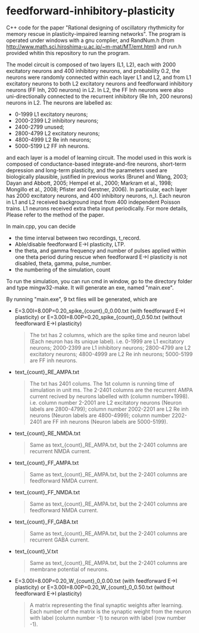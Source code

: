 # feedforward-inhibitory-plasticity
C++ code for the paper "Rational designing of oscillatory rhythmicity for memory rescue in plasticity-impaired learning networks". The program is operated under windows with a gnu complier, and RandNum.h (from http://www.math.sci.hiroshima-u.ac.jp/~m-mat/MT/emt.html) and run.h provided whitin this repository to run the program.

The model circuit is composed of two layers (L1, L2), each with 2000 excitatory neurons and 400 inhibitory neurons, and probability 0.2, the neurons were randomly connected within each layer L1 and L2, and from L1 excitatory neurons to both L2 excitatory neurons and feedforward inhibitory neurons (FF Inh, 200 neurons) in L2. In L2, the FF Inh neurons were also uni-directionally connected to the recurrent inhibitory (Re Inh, 200 neurons) neurons in L2.
The neurons are labelled as:
* 0-1999 L1 excitatory neurons;
* 2000-2399 L2 inhibitory neurons;
* 2400-2799 unused; 
* 2800-4799 L2 excitatory neurons; 
* 4800-4999 L2 Re inh neurons; 
* 5000-5199 L2 FF inh neurons.

and each layer is a model of learning circuit. The model used in this work is composed of conductance-based integrate-and-fire neurons, short-term depression and long-term plasticity, and the parameters used are biologically plausible, justified in previous works (Brunel and Wang, 2003; Dayan and Abbott, 2005; Hempel et al., 2000; Markram et al., 1998; Mongillo et al., 2008; Pfister and Gerstner, 2006). In particular, each layer has 2000 excitatory neurons, and 400 inhibitory neurons, n_I. Each neuron in L1 and L2 received background input from 400 independent Poisson trains. L1 neurons received extra theta input periodically. For more details, Please refer to the method of the paper.

In main.cpp, you can decide 
- the time interval between two recordings, t_record. 
- Able/disable feedforward E->I plasticity, LTP.
- the theta, and gamma frequency and number of pulses applied within one theta period during rescue when feedforward E->I plasticity is not disabled, theta, gamma, pulse_number. 
- the numbering of the simulation, count

To run the simulation, you can run cmd in window, go to the directory folder and type mingw32-make. It will generate an exe, named "main.exe".

By running "main.exe", 9 txt files will be generated, which are
- E=3.00I=8.00P=0.20_spike_{count}\_0_0.00.txt (with feedforward E->I plasticity) or E=3.00I=8.00P=0.20_spike_{count}_0_0.50.txt (without feedforward E->I plasticity)
	>The txt has 2 columns, which are the spike time and neuron label (Each neuron has its unique label). i.e. 0-1999 are L1 excitatory neurons; 2000-2399 are L1 inhibitory neurons; 2800-4799 are L2 excitatory neurons; 4800-4999 are L2 Re inh neurons; 5000-5199 are FF inh neurons.
- text_{count}_RE_AMPA.txt
	>The txt has 2401 colums. The 1st column is running time of simulation in unit ms. The 2-2401 columns are the recurrent AMPA current recived by neurons labelled with (column number+1998). i.e. column number 2-2001 are L2 excitatory neurons (Neuron labels are 2800-4799); column number 2002-2201 are L2 Re inh neurons (Neuron labels are 4800-4999); column number 2202-2401 are FF inh neurons (Neuron labels are 5000-5199).
- text_{count}\_RE_NMDA.txt
	>Same as text_{count}_RE_AMPA.txt, but the 2-2401 columns are recurrent NMDA current.
- text_{count}\_FF_AMPA.txt
	>Same as text_{count}_RE_AMPA.txt, but the 2-2401 columns are feedforward NMDA current.
- text_{count}\_FF_NMDA.txt
	>Same as text_{count}_RE_AMPA.txt, but the 2-2401 columns are feedforward NMDA current.
- text_{count}\_FF_GABA.txt
	>Same as text_{count}_RE_AMPA.txt, but the 2-2401 columns are recurrent GABA current.
- text_{count}\_V.txt
	>Same as text_{count}_RE_AMPA.txt, but the 2-2401 columns are membrane potential of neurons.
- E=3.00I=8.00P=0.20_W_{count}\_0_0.00.txt (with feedforward E->I plasticity) or E=3.00I=8.00P=0.20_W_{count}\_0_0.50.txt (without feedforward E->I plasticity)
	>A matrix representing the final synaptic weights after learning. Each number of the matrix is the synaptic weight from the neuron with label (column number -1) to neuron with label (row number -1).
